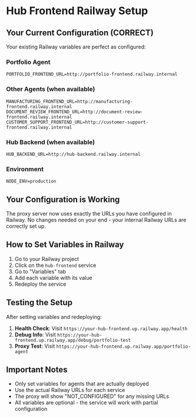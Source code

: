 # Hub Frontend Railway Setup

## Your Current Configuration (CORRECT)

Your existing Railway variables are perfect as configured:

### Portfolio Agent
```
PORTFOLIO_FRONTEND_URL=http://portfolio-frontend.railway.internal
```

### Other Agents (when available)
```
MANUFACTURING_FRONTEND_URL=http://manufacturing-frontend.railway.internal
DOCUMENT_REVIEW_FRONTEND_URL=http://document-review-frontend.railway.internal
CUSTOMER_SUPPORT_FRONTEND_URL=http://customer-support-frontend.railway.internal
```

### Hub Backend (when available)
```
HUB_BACKEND_URL=http://hub-backend.railway.internal
```

### Environment
```
NODE_ENV=production
```

## Your Configuration is Working

The proxy server now uses exactly the URLs you have configured in Railway. No changes needed on your end - your internal Railway URLs are correctly set up.

## How to Set Variables in Railway

1. Go to your Railway project
2. Click on the `hub-frontend` service
3. Go to "Variables" tab
4. Add each variable with its value
5. Redeploy the service

## Testing the Setup

After setting variables and redeploying:

1. **Health Check**: Visit `https://your-hub-frontend.up.railway.app/health`
2. **Debug Info**: Visit `https://your-hub-frontend.up.railway.app/debug/portfolio-test`
3. **Proxy Test**: Visit `https://your-hub-frontend.up.railway.app/portfolio-agent`

## Important Notes

- Only set variables for agents that are actually deployed
- Use the actual Railway URLs for each service
- The proxy will show "NOT_CONFIGURED" for any missing URLs
- All variables are optional - the service will work with partial configuration 